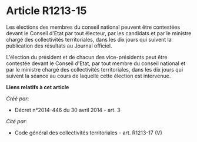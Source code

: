 # Article R1213-15

Les élections des membres du conseil national peuvent être contestées devant le Conseil d'Etat par tout électeur, par les
candidats et par le ministre chargé des collectivités territoriales, dans les dix jours qui suivent la publication des
résultats au Journal officiel.

L'élection du président et de chacun des vice-présidents peut être contestée devant le Conseil d'Etat, par tout membre du
conseil national et par le ministre chargé des collectivités territoriales, dans les dix jours qui suivent la séance au cours
de laquelle cette élection est intervenue.

**Liens relatifs à cet article**

_Créé par_:

  - Décret n°2014-446 du 30 avril 2014 - art. 3

_Cité par_:

  - Code général des collectivités territoriales - art. R1213-17 (V)
